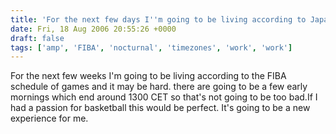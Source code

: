 ```yaml
---
title: 'For the next few days I''m going to be living according to Japanese time in Central europe'
date: Fri, 18 Aug 2006 20:55:26 +0000
draft: false
tags: ['amp', 'FIBA', 'nocturnal', 'timezones', 'work', 'work']
---
```


For the next few weeks I'm going to be living according to the FIBA schedule of games and it may be hard. there are going to be a few early mornings which end around 1300 CET so that's not going to be too bad.If I had a passion for basketball this would be perfect. It's going to be a new experience for me.